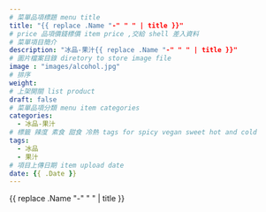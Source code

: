 ```yaml
---
# 菜單品項標題 menu title 
title: "{{ replace .Name "-" " " | title }}"
# price 品項價錢標價 item price ,交給 shell 差入資料
# 菜單項目簡介 
description: "冰品-果汁{{ replace .Name "-" " " | title }}"
# 圖片檔案目錄 diretory to store image file
image : "images/alcohol.jpg"
# 排序
weight: 
# 上架開關 list product 
draft: false
# 菜單品項分類 menu item categories 
categories:
  - 冰品-果汁
# 標籤 辣度 素食 甜食 冷熱 tags for spicy vegan sweet hot and cold 
tags:
  - 冰品
  - 果汁
# 項目上傳日期 item upload date 
date: {{ .Date }}
---
```


 {{ replace .Name "-" " " | title }}
